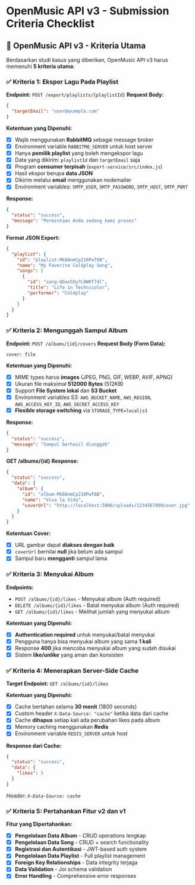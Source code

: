 # OpenMusic API v3 - Submission Criteria Checklist

## 🎯 OpenMusic API v3 - Kriteria Utama

Berdasarkan studi kasus yang diberikan, OpenMusic API v3 harus memenuhi **5 kriteria utama**:

### ✅ Kriteria 1: Ekspor Lagu Pada Playlist

**Endpoint:** `POST /export/playlists/{playlistId}`
**Request Body:**

```json
{
  "targetEmail": "user@example.com"
}
```

**Ketentuan yang Dipenuhi:**

- [x] Wajib menggunakan **RabbitMQ** sebagai message broker
- [x] Environment variable `RABBITMQ_SERVER` untuk host server
- [x] Hanya **pemilik playlist** yang boleh mengekspor lagu
- [x] Data yang dikirim: `playlistId` dan `targetEmail` saja
- [x] Program **consumer terpisah** (`export-service/src/index.js`)
- [x] Hasil ekspor berupa **data JSON**
- [x] Dikirim melalui **email** menggunakan nodemailer
- [x] Environment variables: `SMTP_USER`, `SMTP_PASSWORD`, `SMTP_HOST`, `SMTP_PORT`

**Response:**

```json
{
  "status": "success",
  "message": "Permintaan Anda sedang kami proses"
}
```

**Format JSON Export:**

```json
{
  "playlist": {
    "id": "playlist-Mk8AnmCp210PwT6B",
    "name": "My Favorite Coldplay Song",
    "songs": [
      {
        "id": "song-Qbax5Oy7L8WKf74l",
        "title": "Life in Technicolor",
        "performer": "Coldplay"
      }
    ]
  }
}
```

### ✅ Kriteria 2: Mengunggah Sampul Album

**Endpoint:** `POST /albums/{id}/covers`
**Request Body (Form Data):**

```
cover: file
```

**Ketentuan yang Dipenuhi:**

- [x] MIME types harus **images** (JPEG, PNG, GIF, WEBP, AVIF, APNG)
- [x] Ukuran file maksimal **512000 Bytes** (512KB)
- [x] Support **File System lokal** dan **S3 Bucket**
- [x] Environment variables S3: `AWS_BUCKET_NAME`, `AWS_REGION`, `AWS_ACCESS_KEY_ID`, `AWS_SECRET_ACCESS_KEY`
- [x] **Flexible storage switching** via `STORAGE_TYPE=local|s3`

**Response:**

```json
{
  "status": "success",
  "message": "Sampul berhasil diunggah"
}
```

**GET /albums/{id} Response:**

```json
{
  "status": "success",
  "data": {
    "album": {
      "id": "album-Mk8AnmCp210PwT6B",
      "name": "Viva la Vida",
      "coverUrl": "http://localhost:5000/uploads/1234567890cover.jpg"
    }
  }
}
```

**Ketentuan Cover:**

- [x] URL gambar dapat **diakses dengan baik**
- [x] `coverUrl` bernilai **null** jika belum ada sampul
- [x] Sampul baru **mengganti** sampul lama

### ✅ Kriteria 3: Menyukai Album

**Endpoints:**

- `POST /albums/{id}/likes` - Menyukai album (Auth required)
- `DELETE /albums/{id}/likes` - Batal menyukai album (Auth required)
- `GET /albums/{id}/likes` - Melihat jumlah yang menyukai album

**Ketentuan yang Dipenuhi:**

- [x] **Authentication required** untuk menyukai/batal menyukai
- [x] Pengguna hanya bisa menyukai album yang sama **1 kali**
- [x] Response **400** jika mencoba menyukai album yang sudah disukai
- [x] Sistem **like/unlike** yang aman dan konsisten

### ✅ Kriteria 4: Menerapkan Server-Side Cache

**Target Endpoint:** `GET /albums/{id}/likes`

**Ketentuan yang Dipenuhi:**

- [x] Cache bertahan selama **30 menit** (1800 seconds)
- [x] Custom header `X-Data-Source: "cache"` ketika data dari cache
- [x] Cache **dihapus** setiap kali ada perubahan likes pada album
- [x] Memory caching menggunakan **Redis**
- [x] Environment variable `REDIS_SERVER` untuk host

**Response dari Cache:**

```json
{
  "status": "success",
  "data": {
    "likes": 5
  }
}
```

_Header: `X-Data-Source: cache`_

### ✅ Kriteria 5: Pertahankan Fitur v2 dan v1

**Fitur yang Dipertahankan:**

- [x] **Pengelolaan Data Album** - CRUD operations lengkap
- [x] **Pengelolaan Data Song** - CRUD + search functionality
- [x] **Registrasi dan Autentikasi** - JWT-based auth system
- [x] **Pengelolaan Data Playlist** - Full playlist management
- [x] **Foreign Key Relationships** - Data integrity terjaga
- [x] **Data Validation** - Joi schema validation
- [x] **Error Handling** - Comprehensive error responses
